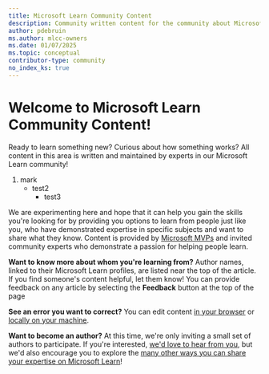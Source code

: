 ```yaml
---
title: Microsoft Learn Community Content
description: Community written content for the community about Microsoft products and features.
author: pdebruin
ms.author: mlcc-owners
ms.date: 01/07/2025
ms.topic: conceptual
contributor-type: community
no_index_ks: true
---
```


# Welcome to Microsoft Learn Community Content!

Ready to learn something new? Curious about how something works? All content in this area is written and maintained by experts in our Microsoft Learn community!

1. mark
   - test2
     - test3

We are experimenting here and hope that it can help you gain the skills you're looking for by providing you options to learn from people just like you, who have demonstrated expertise in specific subjects and want to share what they know. Content is provided by [Microsoft MVPs](https://mvp.microsoft.com/) and invited community experts who demonstrate a passion for helping people learn.

**Want to know more about whom you're learning from?** Author names, linked to their Microsoft Learn profiles, are listed near the top of the article. If you find someone's content helpful, let them know! You can provide feedback on any article by selecting the **Feedback** button at the top of the page

**See an error you want to correct?** You can edit content [in your browser](/collections/1ekghm5k25kxe3) or [locally on your machine](/collections/eg2qsxy1qrnre2).

**Want to become an author?** At this time, we're only inviting a small set of authors to participate. If you're interested, [we'd love to hear from you](https://forms.microsoft.com/r/dU8RNdzL7w), but we'd also encourage you to explore the [many other ways you can share your expertise on Microsoft Learn](/contribute/)!
